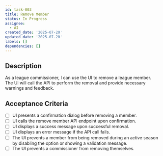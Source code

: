 ```yaml
---
id: task-003
title: Remove Member
status: In Progress
assignee:
  - AI
created_date: '2025-07-20'
updated_date: '2025-07-20'
labels: []
dependencies: []
---
```


## Description

As a league commissioner, I can use the UI to remove a league member. The UI will call the API to perform the removal and provide necessary warnings and feedback.
## Acceptance Criteria

- [ ] UI presents a confirmation dialog before removing a member.
- [ ] UI calls the remove member API endpoint upon confirmation.
- [ ] UI displays a success message upon successful removal.
- [ ] UI displays an error message if the API call fails.
- [ ] The UI prevents a member from being removed during an active season by disabling the option or showing a validation message.
- [ ] The UI prevents a commissioner from removing themselves.
